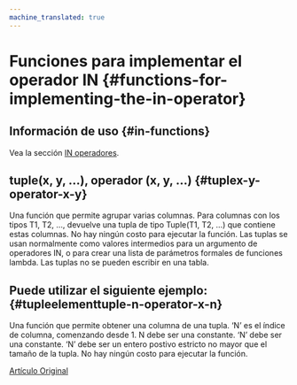 ```yaml
---
machine_translated: true
---
```


# Funciones para implementar el operador IN {#functions-for-implementing-the-in-operator}

## Información de uso {#in-functions}

Vea la sección [IN operadores](../select.md#select-in-operators).

## tuple(x, y, …), operador (x, y, …) {#tuplex-y-operator-x-y}

Una función que permite agrupar varias columnas.
Para columnas con los tipos T1, T2, …, devuelve una tupla de tipo Tuple(T1, T2, …) que contiene estas columnas. No hay ningún costo para ejecutar la función.
Las tuplas se usan normalmente como valores intermedios para un argumento de operadores IN, o para crear una lista de parámetros formales de funciones lambda. Las tuplas no se pueden escribir en una tabla.

## Puede utilizar el siguiente ejemplo: {#tupleelementtuple-n-operator-x-n}

Una función que permite obtener una columna de una tupla.
‘N’ es el índice de columna, comenzando desde 1. N debe ser una constante. ‘N’ debe ser una constante. ‘N’ debe ser un entero postivo estricto no mayor que el tamaño de la tupla.
No hay ningún costo para ejecutar la función.

[Artículo Original](https://clickhouse.tech/docs/es/query_language/functions/in_functions/) <!--hide-->
